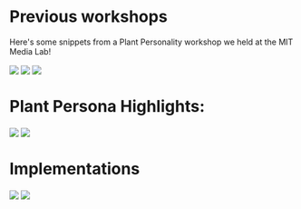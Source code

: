 # Previous workshops

Here's some snippets from a Plant Personality workshop we held at the MIT Media Lab!

<img align="center" src="./images/ws1.png">
<img align="center" src="./images/ws1.png">
<img align="center" src="./images/ws1.png">


# Plant Persona Highlights: 

<img align="center" src="./images/persona1.png">
<img align="center" src="./images/persona2.png">

# Implementations
<img align="center" src="./images/pe1.png">
<img align="center" src="./images/pe2.png">